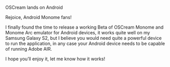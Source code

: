 OSCream lands on Android

Rejoice, Android Monome fans!

I finally found the time to release a working Beta of OSCream Monome and Monome Arc emulator for Android devices, it works quite well on my Samsung Galaxy S2, but I believe you would need quite a powerful device to run the application, in any case your Android device needs to be capable of running Adobe AIR.

I hope you’ll enjoy it, let me know how it works!